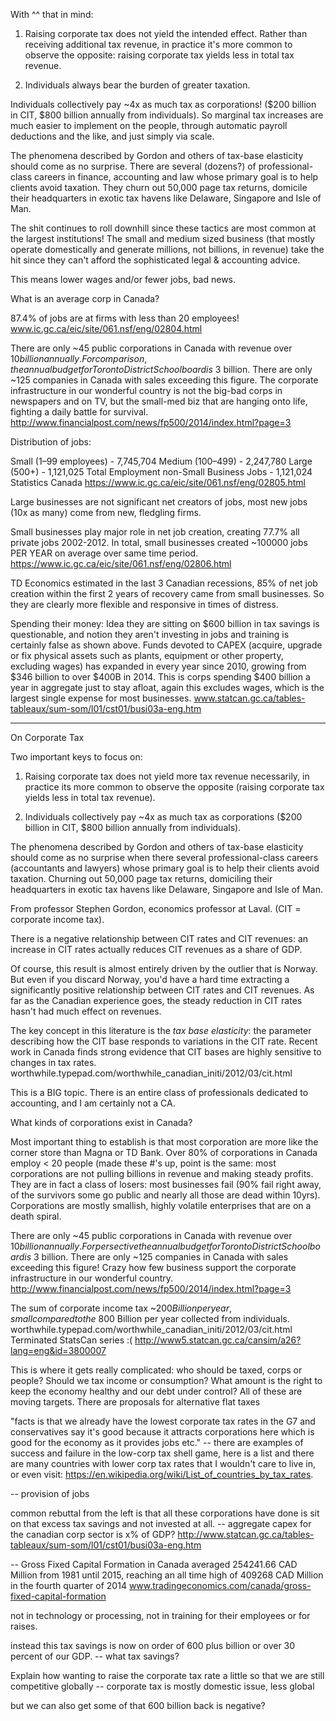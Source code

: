 With ^^ that in mind:

1.  Raising corporate tax does not yield the intended effect.  Rather than receiving additional tax revenue, in practice it's more common to observe the opposite: raising corporate tax yields less in total tax revenue.   

2.  Individuals always bear the burden of greater taxation.  

Individuals collectively pay ~4x as much tax as corporations! ($200 billion in CIT, $800 billion annually from individuals).  So marginal tax increases are much easier to implement on the people, through automatic payroll deductions and the like, and just simply via scale.

The phenomena described by Gordon and others of tax-base elasticity should come as no surprise.  There are several (dozens?) of professional-class careers in finance, accounting and law whose primary goal is to help clients avoid taxation.  They churn out 50,000 page tax returns, domicile their headquarters in exotic tax havens like Delaware, Singapore and Isle of Man. 

The shit continues to roll downhill since these tactics are most common at the largest institutions! The small and medium sized business (that mostly operate domestically and generate millions, not billions, in revenue) take the hit since they can't afford the sophisticated legal & accounting advice.

This means lower wages and/or fewer jobs, bad news.

What is an average corp in Canada? 

87.4% of jobs are at firms with less than 20 employees! www.ic.gc.ca/eic/site/061.nsf/eng/02804.html

There are only ~45 public corporations in Canada with revenue over $10 billion annually.  For comparison, the annual budget for Toronto District School board is ~$3 billion.  There are only ~125 companies in Canada with sales exceeding this figure.  The corporate infrastructure in our wonderful country is not the big-bad corps in newspapers and on TV, but the small-med biz that are hanging onto life, fighting a daily battle for survival.  http://www.financialpost.com/news/fp500/2014/index.html?page=3

Distribution of jobs: 

Small (1–99 employees) - 7,745,704
Medium (100–499) - 2,247,780 
Large (500+) - 1,121,025 
Total Employment non-Small Business Jobs - 1,121,024
Statistics Canada https://www.ic.gc.ca/eic/site/061.nsf/eng/02805.html

Large businesses are not significant net creators of jobs, most new jobs (10x as many) come from new, fledgling firms. 

Small businesses play major role in net job creation, creating 77.7% all private jobs 2002-2012. In total, small businesses created ~100000 jobs PER YEAR on average over same time period. https://www.ic.gc.ca/eic/site/061.nsf/eng/02806.html

TD Economics estimated in the last 3 Canadian recessions, 85% of net job creation within the first 2 years of recovery came from small businesses.  So they are clearly more flexible and responsive in times of distress. 

Spending their money: 
Idea they are sitting on $600 billion in tax savings is questionable, and notion they aren't investing in jobs and training is certainly false as shown above.  Funds devoted to CAPEX (acquire, upgrade or fix physical assets such as plants, equipment or other property, excluding wages) has expanded in every year since 2010, growing from $346 billion to over $400B in 2014.  This is corps spending $400 billion a year in aggregate just to stay afloat, again this excludes wages, which is the largest single expense for most businesses. www.statcan.gc.ca/tables-tableaux/sum-som/l01/cst01/busi03a-eng.htm


********************************

On Corporate Tax

Two important keys to focus on: 

1.  Raising corporate tax does not yield more tax revenue necessarily, in practice its more common to observe the opposite (raising corporate tax yields less in total tax revenue).

2.  Individuals collectively pay ~4x as much tax as corporations ($200 billion in CIT, $800 billion annually from individuals).

The phenomena described by Gordon and others of tax-base elasticity should come as no surprise when there several professional-class careers (accountants and lawyers) whose primary goal is to help their clients avoid taxation.  Churning out 50,000 page tax returns, domiciling their headquarters in exotic tax havens like Delaware, Singapore and Isle of Man.


From professor Stephen Gordon, economics professor at Laval.  (CIT = corporate income tax).

There is a negative relationship between CIT rates and CIT revenues: an increase in CIT rates actually reduces CIT revenues as a share of GDP. 

Of course, this result is almost entirely driven by the outlier that is Norway. But even if you discard Norway, you'd have a hard time extracting a significantly positive relationship between CIT rates and CIT revenues. As far as the Canadian experience goes, the steady reduction in CIT rates hasn't had much effect on revenues. 

The key concept in this literature is the *tax base elasticity*: the parameter describing how the CIT base responds to variations in the CIT rate.  Recent work in Canada finds strong evidence that CIT bases are highly sensitive to changes in tax rates. worthwhile.typepad.com/worthwhile_canadian_initi/2012/03/cit.html

This is a BIG topic.  There is an entire class of professionals dedicated to accounting, and I am certainly not a CA.

What kinds of corporations exist in Canada? 

Most important thing to establish is that most corporation are more like the corner store than Magna or TD Bank.  Over 80% of corporations in Canada employ < 20 people (made these #'s up, point is the same: most corporations are not pulling billions in revenue and making steady profits.  They are in fact a class of losers: most businesses fail (90% fail right away, of the survivors some go public and nearly all those are dead within 10yrs).  Corporations are mostly smallish, highly volatile enterprises that are on a death spiral.

There are only ~45 public corporations in Canada with revenue over $10 billion annually.  For persective the annual budget for Toronto District School board is ~$3 billion.  There are only ~125 companies in Canada with sales exceeding this figure! Crazy how few business support the corporate infrastructure in our wonderful country. http://www.financialpost.com/news/fp500/2014/index.html?page=3

The sum of corporate income tax ~$200 Billion per year, small compared to the ~$800 Billion per year collected from individuals. worthwhile.typepad.com/worthwhile_canadian_initi/2012/03/cit.html Terminated StatsCan series :( http://www5.statcan.gc.ca/cansim/a26?lang=eng&id=3800007

This is where it gets really complicated: who should be taxed, corps or people?  Should we tax income or consumption? What amount is the right to keep the economy healthy and our debt under control? All of these are moving targets.  There are proposals for alternative flat taxes

"facts is that we already have the lowest corporate tax rates in the G7 and conservatives say it's good because it attracts corporations here which is good for the economy as it provides jobs etc."
-- there are examples of success and failure in the low-corp tax shell game, here is a list and there are many countries with lower corp tax rates that I wouldn't care to live in, or even visit: https://en.wikipedia.org/wiki/List_of_countries_by_tax_rates. 

-- provision of jobs 


common rebuttal from the left is that all these corporations have done is sit on that excess tax savings and not invested at all. 
-- aggregate capex for the canadian corp sector is x% of GDP? http://www.statcan.gc.ca/tables-tableaux/sum-som/l01/cst01/busi03a-eng.htm

-- Gross Fixed Capital Formation in Canada averaged 254241.66 CAD Million from 1981 until 2015, reaching an all time high of 409268 CAD Million in the fourth quarter of 2014 www.tradingeconomics.com/canada/gross-fixed-capital-formation

not in technology or processing, not in training for their employees or for raises. 


instead this tax savings is now on order of 600 plus billion or over 30 percent of our GDP. 
-- what tax savings?

Explain how wanting to raise the corporate tax rate a little so that we are still competitive globally 
-- corporate tax is mostly domestic issue, less global

but we can also get some of that 600 billion back is negative? 